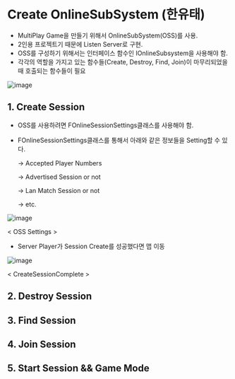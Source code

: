 # Create OnlineSubSystem (한유태)
- MultiPlay Game을 만들기 위해서 OnlineSubSystem(OSS)를 사용.
- 2인용 프로젝트기 때문에 Listen Server로 구현.
- OSS를 구성하기 위해서는 인터페이스 함수인 IOnlineSubsystem을 사용해야 함.
- 각각의 역할을 가지고 있는 함수들(Create, Destroy, Find, Join)이 마무리되었을 때 호출되는 함수들이 필요

![image](https://github.com/HanYooTae/Unreal-Game-Project1/assets/41534351/f40c1d45-74be-4000-82cf-c590024b3827)





## 1. Create Session
- OSS를 사용하려면 FOnlineSessionSettings클래스를 사용해야 함.
- FOnlineSessionSettings클래스를 통해서 아래와 같은 정보들을 Setting할 수 있다.
  
  -> Accepted Player Numbers
  
  -> Advertised Session or not
  
  -> Lan Match Session or not
  
  -> etc.
  
![image](https://github.com/HanYooTae/Unreal-Game-Project1/assets/41534351/269ce4b4-ccf5-45b0-923f-a16266625f36)

< OSS Settings >

- Server Player가 Session Create를 성공했다면 맵 이동

![image](https://github.com/HanYooTae/Unreal-Game-Project1/assets/41534351/3b4c0995-435a-48bb-9331-8ee589794738)


< CreateSessionComplete >

## 2. Destroy Session


## 3. Find Session


## 4. Join Session


## 5. Start Session && Game Mode
